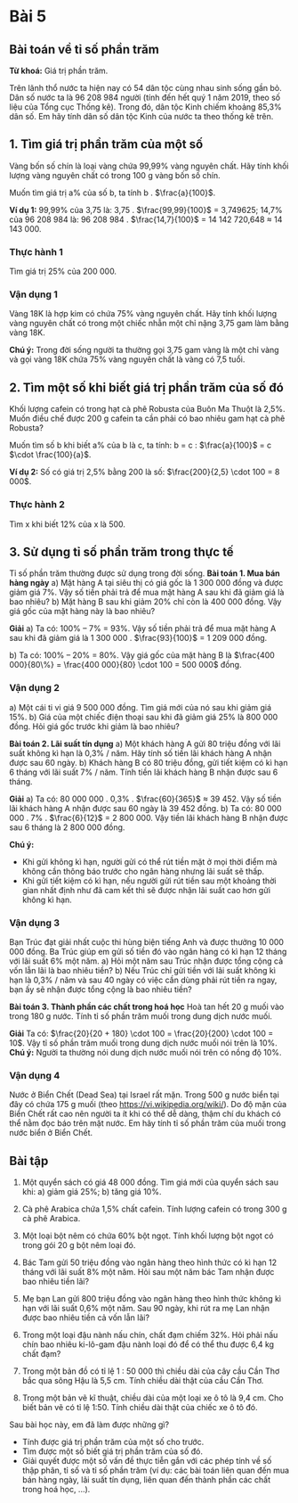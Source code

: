 # Bài 5
## Bài toán về tỉ số phần trăm
**Từ khoá:** Giá trị phần trăm.

Trên lãnh thổ nước ta hiện nay có 54 dân tộc cùng nhau sinh sống gần bỏ. Dân số nước ta là 96 208 984 người (tính đến hết quý 1 năm 2019, theo số liệu của Tổng cục Thống kê). Trong đó, dân tộc Kinh chiếm khoảng 85,3% dân số. Em hãy tính dân số dân tộc Kinh của nước ta theo thống kê trên.

## 1. Tìm giá trị phần trăm của một số

Vàng bốn số chín là loại vàng chứa 99,99% vàng nguyên chất. Hãy tính khối lượng vàng nguyên chất có trong 100 g vàng bốn số chín.

Muốn tìm giá trị a% của số b, ta tính b . $\frac{a}{100}$.

**Ví dụ 1:**
99,99% của 3,75 là: 3,75 . $\frac{99,99}{100}$ = 3,749625;
14,7% của 96 208 984 là: 96 208 984 . $\frac{14,7}{100}$ = 14 142 720,648 ≈ 14 143 000.

### Thực hành 1
Tìm giá trị 25% của 200 000.

### Vận dụng 1
Vàng 18K là hợp kim có chứa 75% vàng nguyên chất. Hãy tính khối lượng vàng nguyên chất có trong một chiếc nhẫn một chỉ nặng 3,75 gam làm bằng vàng 18K.

**Chú ý:** Trong đời sống người ta thường gọi 3,75 gam vàng là một chỉ vàng và gọi vàng 18K chứa 75% vàng nguyên chất là vàng có 7,5 tuổi.

## 2. Tìm một số khi biết giá trị phần trăm của số đó

Khối lượng cafein có trong hạt cà phê Robusta của Buôn Ma Thuột là 2,5%. Muốn điều chế được 200 g cafein ta cần phải có bao nhiêu gam hạt cà phê Robusta?

Muốn tìm số b khi biết a% của b là c, ta tính: b = c : $\frac{a}{100}$ = c $\cdot \frac{100}{a}$.

**Ví dụ 2:** Số có giá trị 2,5% bằng 200 là số: $\frac{200}{2,5} \cdot 100 = 8 000$.

### Thực hành 2
Tìm x khi biết 12% của x là 500.

## 3. Sử dụng tỉ số phần trăm trong thực tế
Tỉ số phần trăm thường được sử dụng trong đời sống.
**Bài toán 1. Mua bán hàng ngày**
a) Mặt hàng A tại siêu thị có giá gốc là 1 300 000 đồng và được giảm giá 7%. Vậy số tiền phải trả để mua mặt hàng A sau khi đã giảm giá là bao nhiêu?
b) Mặt hàng B sau khi giảm 20% chỉ còn là 400 000 đồng. Vậy giá gốc của mặt hàng này là bao nhiêu?

**Giải**
a) Ta có: 100% – 7% = 93%.
Vậy số tiền phải trả để mua mặt hàng A sau khi đã giảm giá là 1 300 000 . $\frac{93}{100}$ = 1 209 000 đồng.

b) Ta có: 100% – 20% = 80%.
Vậy giá gốc của mặt hàng B là $\frac{400 000}{80\%} = \frac{400 000}{80} \cdot 100 = 500 000$ đồng.

### Vận dụng 2
a) Một cái ti vi giá 9 500 000 đồng. Tìm giá mới của nó sau khi giảm giá 15%.
b) Giá của một chiếc điện thoại sau khi đã giảm giá 25% là 800 000 đồng. Hỏi giá gốc trước khi giảm là bao nhiêu?

**Bài toán 2. Lãi suất tín dụng**
a) Một khách hàng A gửi 80 triệu đồng với lãi suất không kì hạn là 0,3% / năm. Hãy tính số tiền lãi khách hàng A nhận được sau 60 ngày.
b) Khách hàng B có 80 triệu đồng, gửi tiết kiệm có kì hạn 6 tháng với lãi suất 7% / năm. Tính tiền lãi khách hàng B nhận được sau 6 tháng.

**Giải**
a) Ta có: 80 000 000 . 0,3% . $\frac{60}{365}$ ≈ 39 452.
Vậy số tiền lãi khách hàng A nhận được sau 60 ngày là 39 452 đồng.
b) Ta có: 80 000 000 . 7% . $\frac{6}{12}$ = 2 800 000.
Vậy tiền lãi khách hàng B nhận được sau 6 tháng là 2 800 000 đồng.

**Chú ý:**
- Khi gửi không kì hạn, người gửi có thể rút tiền mặt ở mọi thời điểm mà không cần thông báo trước cho ngân hàng nhưng lãi suất sẽ thấp.
- Khi gửi tiết kiệm có kì hạn, nếu người gửi rút tiền sau một khoảng thời gian nhất định như đã cam kết thì sẽ được nhận lãi suất cao hơn gửi không kì hạn.

### Vận dụng 3
Bạn Trúc đạt giải nhất cuộc thi hùng biện tiếng Anh và được thưởng 10 000 000 đồng. Ba Trúc giúp em gửi số tiền đó vào ngân hàng có kì hạn 12 tháng với lãi suất 6% một năm.
a) Hỏi một năm sau Trúc nhận được tổng cộng cả vốn lẫn lãi là bao nhiêu tiền?
b) Nếu Trúc chỉ gửi tiền với lãi suất không kì hạn là 0,3% / năm và sau 40 ngày có việc cần dùng phải rút tiền ra ngay, bạn ấy sẽ nhận được tổng cộng là bao nhiêu tiền?

**Bài toán 3. Thành phần các chất trong hoá học**
Hoà tan hết 20 g muối vào trong 180 g nước. Tính tỉ số phần trăm muối trong dung dịch nước muối.

**Giải**
Ta có: $\frac{20}{20 + 180} \cdot 100 = \frac{20}{200} \cdot 100 = 10$.
Vậy tỉ số phần trăm muối trong dung dịch nước muối nói trên là 10%.
**Chú ý:** Người ta thường nói dung dịch nước muối nói trên có nồng độ 10%.

### Vận dụng 4
Nước ở Biển Chết (Dead Sea) tại Israel rất mặn.
Trong 500 g nước biển tại đây có chứa 175 g muối (theo https://vi.wikipedia.org/wiki/). Do độ mặn của Biển Chết rất cao nên người ta ít khi có thể dễ dàng, thậm chí du khách có thể nằm đọc báo trên mặt nước. Em hãy tính tỉ số phần trăm của muối trong nước biển ở Biển Chết.

## Bài tập
1. Một quyển sách có giá 48 000 đồng. Tìm giá mới của quyển sách sau khi:
a) giảm giá 25%;
b) tăng giá 10%.

2. Cà phê Arabica chứa 1,5% chất cafein. Tính lượng cafein có trong 300 g cà phê Arabica.

3. Một loại bột nêm có chứa 60% bột ngọt. Tính khối lượng bột ngọt có trong gói 20 g bột nêm loại đó.

4. Bác Tam gửi 50 triệu đồng vào ngân hàng theo hình thức có kì hạn 12 tháng với lãi suất 8% một năm. Hỏi sau một năm bác Tam nhận được bao nhiêu tiền lãi?

5. Mẹ bạn Lan gửi 800 triệu đồng vào ngân hàng theo hình thức không kì hạn với lãi suất 0,6% một năm. Sau 90 ngày, khi rút ra mẹ Lan nhận được bao nhiêu tiền cả vốn lẫn lãi?

6. Trong một loại đậu nành nấu chín, chất đạm chiếm 32%. Hỏi phải nấu chín bao nhiêu ki-lô-gam đậu nành loại đó để có thể thu được 6,4 kg chất đạm?

7. Trong một bản đồ có tỉ lệ 1 : 50 000 thì chiều dài của cây cầu Cần Thơ bắc qua sông Hậu là 5,5 cm. Tính chiều dài thật của cầu Cần Thơ.

8. Trong một bản vẽ kĩ thuật, chiều dài của một loại xe ô tô là 9,4 cm. Cho biết bản vẽ có tỉ lệ 1:50. Tính chiều dài thật của chiếc xe ô tô đó.

Sau bài học này, em đã làm được những gì?
- Tính được giá trị phần trăm của một số cho trước.
- Tìm được một số biết giá trị phần trăm của số đó.
- Giải quyết được một số vấn đề thực tiễn gắn với các phép tính về số thập phân, tỉ số và tỉ số phần trăm (ví dụ: các bài toán liên quan đến mua bán hàng ngày, lãi suất tín dụng, liên quan đến thành phần các chất trong hoá học, ...).
